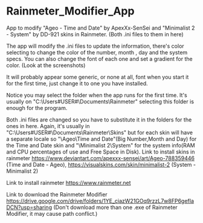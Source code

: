 # Rainmeter_Modifier_App
App to modify "Ageo - Time and Date" by ApexXx-SenSei and "Minimalist 2 - System" by DD-921 skins in Rainmeter. (Both .ini files to them in here)

The app will modify the .ini files to update the information, there's color selecting to change the color of the number, month , day and the system specs. You can also change the font of each one and set a gradient for the color. (Look at the screenshots)

It will probably appear some generic, or none at all, font when you start it for the first time, just change it to one you have installed.

Notice you may select the folder when the app runs for the first time. It's usually on "C:\Users\#USER#\Documents\Rainmeter" selecting this folder is enough for the program.

Both .ini files are changed so you have to substitute it in the folders for the ones in here. Again, it's usually in "C:\Users\#USER#\Documents\Rainmeter\Skins" but for each skin will have a separate locale so "\Ageo\Time and Date"(Big Number,Month and Day) for the Time and Date skin and "\Minimalist 2\System" for the system info(RAM and CPU percentages of use and Free Space in Disk). Link to install skins in rainmeter https://www.deviantart.com/apexxx-sensei/art/Ageo-788359446 (Time and Date - Ageo), https://visualskins.com/skin/minimalist-2 (System - Minimalist 2)

Link to install rainmeter https://www.rainmeter.net

Link to download the Rainmeter Modifier https://drive.google.com/drive/folders/1YE_ciazW21GOq9rzzL7w8FP6gefIaDCN?usp=sharing
(Don't download more than one .exe of Rainmeter Modifier, it may cause path conflict.)
